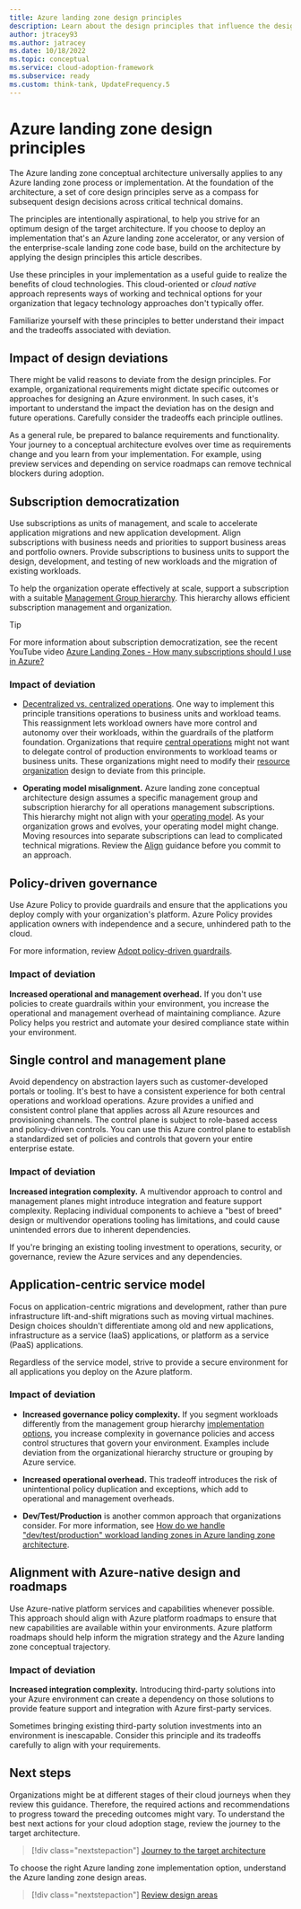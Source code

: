 ```yaml
---
title: Azure landing zone design principles
description: Learn about the design principles that influence the design areas for enterprise-scale landing zone implementations.
author: jtracey93
ms.author: jatracey
ms.date: 10/18/2022
ms.topic: conceptual
ms.service: cloud-adoption-framework
ms.subservice: ready
ms.custom: think-tank, UpdateFrequency.5
---
```


# Azure landing zone design principles

The Azure landing zone conceptual architecture universally applies to any Azure landing zone process or implementation. At the foundation of the architecture, a set of core design principles serve as a compass for subsequent design decisions across critical technical domains.

The principles are intentionally aspirational, to help you strive for an optimum design of the target architecture. If you choose to deploy an implementation that's an Azure landing zone accelerator, or any version of the enterprise-scale landing zone code base, build on the architecture by applying the design principles this article describes.

Use these principles in your implementation as a useful guide to realize the benefits of cloud technologies. This cloud-oriented or *cloud native* approach represents ways of working and technical options for your organization that legacy technology approaches don't typically offer.

Familiarize yourself with these principles to better understand their impact and the tradeoffs associated with deviation.

## Impact of design deviations

There might be valid reasons to deviate from the design principles. For example, organizational requirements might dictate specific outcomes or approaches for designing an Azure environment. In such cases, it's important to understand the impact the deviation has on the design and future operations. Carefully consider the tradeoffs each principle outlines.

As a general rule, be prepared to balance requirements and functionality. Your journey to a conceptual architecture evolves over time as requirements change and you learn from your implementation. For example, using preview services and depending on service roadmaps can remove technical blockers during adoption.

## Subscription democratization

Use subscriptions as units of management, and scale to accelerate application migrations and new application development. Align subscriptions with business needs and priorities to support business areas and portfolio owners. Provide subscriptions to business units to support the design, development, and testing of new workloads and the migration of existing workloads.

To help the organization operate effectively at scale, support a subscription with a suitable [Management Group hierarchy](./../landing-zone/design-area/resource-org-management-groups.md). This hierarchy allows efficient subscription management and organization.

> [!TIP]
> For more information about subscription democratization, see the recent YouTube video [Azure Landing Zones - How many subscriptions should I use in Azure?](https://youtu.be/R-5oeguxFpo)

### Impact of deviation

- [Decentralized vs. centralized operations](../../operating-model/compare.md). One way to implement this principle transitions operations to business units and workload teams. This reassignment lets workload owners have more control and autonomy over their workloads, within the guardrails of the platform foundation. Organizations that require [central operations](../../operating-model/compare.md#centralized-operations) might not want to delegate control of production environments to workload teams or business units. These organizations might need to modify their [resource organization](./../landing-zone/design-area/resource-org.md) design to deviate from this principle.

- **Operating model misalignment.** Azure landing zone conceptual architecture design assumes a specific management group and subscription hierarchy for all operations management subscriptions. This hierarchy might not align with your [operating model](../../operating-model/define.md). As your organization grows and evolves, your operating model might change. Moving resources into separate subscriptions can lead to complicated technical migrations. Review the [Align](../../ready/enterprise-scale/transition.md) guidance before you commit to an approach.

## Policy-driven governance

Use Azure Policy to provide guardrails and ensure that the applications you deploy comply with your organization's platform. Azure Policy provides application owners with independence and a secure, unhindered path to the cloud.

For more information, review [Adopt policy-driven guardrails](../../ready/enterprise-scale/dine-guidance.md).

### Impact of deviation

**Increased operational and management overhead.** If you don't use policies to create guardrails within your environment, you increase the operational and management overhead of maintaining compliance. Azure Policy helps you restrict and automate your desired compliance state within your environment.

## Single control and management plane

Avoid dependency on abstraction layers such as customer-developed portals or tooling. It's best to have a consistent experience for both central operations and workload operations. Azure provides a unified and consistent control plane that applies across all Azure resources and provisioning channels. The control plane is subject to role-based access and policy-driven controls. You can use this Azure control plane to establish a standardized set of policies and controls that govern your entire enterprise estate.

### Impact of deviation

**Increased integration complexity.** A multivendor approach to control and management planes might introduce integration and feature support complexity. Replacing individual components to achieve a "best of breed" design or multivendor operations tooling has limitations, and could cause unintended errors due to inherent dependencies.

If you're bringing an existing tooling investment to operations, security, or governance, review the Azure services and any dependencies.

## Application-centric service model

Focus on application-centric migrations and development, rather than pure infrastructure lift-and-shift migrations such as moving virtual machines. Design choices shouldn't differentiate among old and new applications, infrastructure as a service (IaaS) applications, or platform as a service (PaaS) applications.

Regardless of the service model, strive to provide a secure environment for all applications you deploy on the Azure platform.

### Impact of deviation

- **Increased governance policy complexity.** If you segment workloads differently from the management group hierarchy [implementation options](implementation-options.md), you increase complexity in governance policies and access control structures that govern your environment. Examples include deviation from the organizational hierarchy structure or grouping by Azure service.

- **Increased operational overhead.** This tradeoff introduces the risk of unintentional policy duplication and exceptions, which add to operational and management overheads.

- **Dev/Test/Production** is another common approach that organizations consider. For more information, see [How do we handle "dev/test/production" workload landing zones in Azure landing zone architecture](../../ready/enterprise-scale/faq.md#how-do-we-handle-devtestproduction-workload-landing-zones-in-azure-landing-zone-architecture).


## Alignment with Azure-native design and roadmaps

Use Azure-native platform services and capabilities whenever possible. This approach should align with Azure platform roadmaps to ensure that new capabilities are available within your environments. Azure platform roadmaps should help inform the migration strategy and the Azure landing zone conceptual trajectory.

### Impact of deviation

**Increased integration complexity.** Introducing third-party solutions into your Azure environment can create a dependency on those solutions to provide feature support and integration with Azure first-party services.

Sometimes bringing existing third-party solution investments into an environment is inescapable. Consider this principle and its tradeoffs carefully to align with your requirements.

## Next steps

Organizations might be at different stages of their cloud journeys when they review this guidance. Therefore, the required actions and recommendations to progress toward the preceding outcomes might vary. To understand the best next actions for your cloud adoption stage, review the journey to the target architecture.

> [!div class="nextstepaction"]
> [Journey to the target architecture](./landing-zone-journey.md)

To choose the right Azure landing zone implementation option, understand the Azure landing zone design areas.

> [!div class="nextstepaction"]
> [Review design areas](./design-areas.md)
